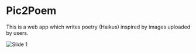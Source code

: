 # Pic2Poem
This is a web app which writes poetry (Haikus) inspired by images uploaded by users.

![Slide 1](https://github.com/davidlibland/Picture1000/tree/master/Slides/Pic2Poem.png)